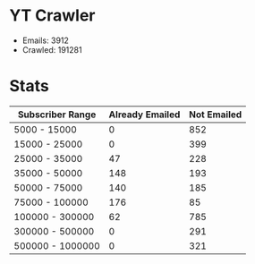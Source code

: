 # YT Crawler
- Emails: 3912
- Crawled: 191281

# Stats
| Subscriber Range  | Already Emailed | Not Emailed |
|-------|-------|-------|
| 5000 - 15000 | 0 | 852 |
| 15000 - 25000 | 0 | 399 |
| 25000 - 35000 | 47 | 228 |
| 35000 - 50000 | 148 | 193 |
| 50000 - 75000 | 140 | 185 |
| 75000 - 100000 | 176 | 85 |
| 100000 - 300000 | 62 | 785 |
| 300000 - 500000 | 0 | 291 |
| 500000 - 1000000 | 0 | 321 |
